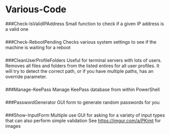 # Various-Code

###Check-IsValidIPAddress
Small function to check if a given IP address is a valid one
### 
 
###Check-RebootPending
Checks various system settings to see if the machine is waiting for a reboot
### 
 
###CleanUserProfileFolders
Useful for terminal servers with lots of users.  Removes all files and folders from the listed entires for all user profiles.  It will try to detect the correct path, or if you have multiple paths, has an override parameter.
###

###Manage-KeePass
Manage KeePass database from within PowerShell
### 
 
###PasswordGenerator
GUI form to generate random passwords for you
### 

###Show-InputForm
Multiple use GUI for asking for a variety of input types that can also perform simple validation
See https://imgur.com/a/PKimt for images
###
